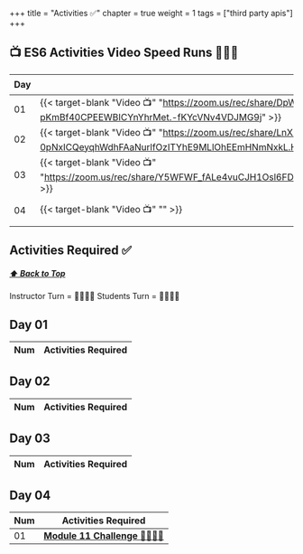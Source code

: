 +++
title = "Activities ✅"
chapter = true
weight = 1
tags = ["third party apis"] 
+++

## 📺 ES6 Activities Video Speed Runs 🏃‍♀️🏃
| Day | Mac 🍎 | Duration    | Window 🖼️ | Duration |
| ------  | ------ | ----------- |---------  | --------- |
| 01 | {{< target-blank "Video 📺" "https://zoom.us/rec/share/DpWJYaQGZ7StmGcW-Ye4MOgCtb7UAbYgrl2kIofs-pKmBf40CPEEWBICYnYhrMet.-fKYcVNv4VDJMG9j" >}}  |  00:43:13  ⏲️ |  {{< target-blank "Video 📺" "https://zoom.us/rec/share/DpWJYaQGZ7StmGcW-Ye4MOgCtb7UAbYgrl2kIofs-pKmBf40CPEEWBICYnYhrMet.-fKYcVNv4VDJMG9j" >}}  |  00:43:13 ⏲️ |
| 02 | {{< target-blank "Video 📺" "https://zoom.us/rec/share/LnX0-NP4cJ322leOhj-0pNxICQeyqhWdhFAaNurlfOzITYhE9MLlOhEEmHNmNxkL.HsjMT4EF_af3xOgK" >}}  |  00:45:46  ⏲️ |  {{< target-blank "Video 📺" "https://zoom.us/rec/share/LnX0-NP4cJ322leOhj-0pNxICQeyqhWdhFAaNurlfOzITYhE9MLlOhEEmHNmNxkL.HsjMT4EF_af3xOgK" >}}  |  00:45:46 ⏲️ |
| 03 | {{< target-blank "Video 📺" "https://zoom.us/rec/share/Y5WFWF_fALe4vuCJH1Osl6FDSDUKaFW38ykuT03NmRZUFFzLNYJThVbDiGxv8GfH.cwUFmS4ZhpBqlGpL" >}}  |  00:22:04  ⏲️ |  {{< target-blank "Video 📺" "https://zoom.us/rec/share/Y5WFWF_fALe4vuCJH1Osl6FDSDUKaFW38ykuT03NmRZUFFzLNYJThVbDiGxv8GfH.cwUFmS4ZhpBqlGpL" >}}  |  00:22:04 ⏲️ |
| 04 | {{< target-blank "Video 📺" "" >}}    |  00:00:00  ⏲️|  {{< target-blank "Video 📺" "" >}}  |  00:00:00 ⏲️ |


## Activities Required ✅
#####  [ ⬆️ Back to Top](#es6-activities-video-speed-runs)
Instructor Turn = 👩‍🏫🧑‍🏫
Students Turn = 👩‍🎓👨‍🎓


## Day 01
| Num | Activities Required                                          |
| --- | ------------------------------------------------------------ | 



## Day 02
| Num | Activities Required                                          |
| --- | ------------------------------------------------------------ | 

                  

## Day 03
| Num | Activities Required                                          |
| --- | ------------------------------------------------------------ | 




## Day 04 
| Num | Activities Required                                          |
| --- | ------------------------------------------------------------ | 
| 01  | **[Module 11 Challenge 👩‍🎓👨‍🎓](./day-04/challenge)**   |